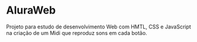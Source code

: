 # AluraWeb
 Projeto para estudo de desenvolvimento Web com HMTL, CSS e JavaScript na criação de um Midi que reproduz sons em cada botão.
